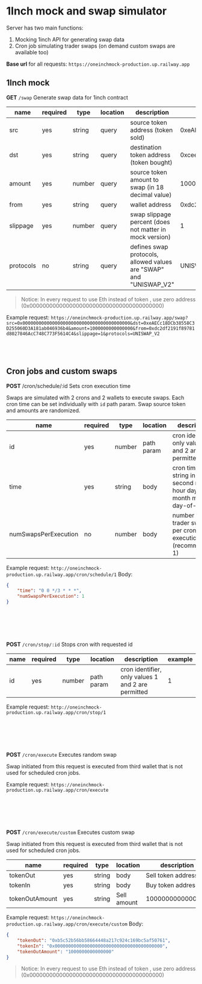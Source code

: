 # 1Inch mock and swap simulator

Server has two main functions:
1. Mocking 1inch API for generating swap data
2. Cron job simulating trader swaps (on demand custom swaps are available too)

**Base url** for all requests: `https://oneinchmock-production.up.railway.app`

## 1Inch mock

**GET** `/swap` Generate swap data for 1inch contract

|name|required|type|location|description|example|
|---|---|---|---|---|---|
|src|yes|string|query|source token address (token sold)|0xeAECc18DCb38558C3D255060D3A181ab046936b4|
dst|yes|string|query|destination token address (token bought) |0xceeb4737b512130172dc3eee76f0b3074ceced55|
|amount|yes|number|query|source token amount to swap (in 18 decimal value)|1000000000000000|
|from|yes|string|query|wallet address| 0xdc2df2191f89781d8027846AcC748C773F5614C4|
|slippage|yes|number|query| swap slippage percent (does not matter in mock version)| 1|
|protocols|no|string|query|defines swap protocols, allowed values are "SWAP" and "UNISWAP_V2"| UNISWAP_V2|

> Notice: In every request to use Eth instead of token , use zero address (0x0000000000000000000000000000000000000000)

Example request: `https://oneinchmock-production.up.railway.app/swap?src=0x0000000000000000000000000000000000000000&dst=0xeAECc18DCb38558C3D255060D3A181ab046936b4&amount=1000000000000000&from=0xdc2df2191f89781d8027846AcC748C773F5614C4&slippage=1&protocols=UNISWAP_V2`
<br>
<br>
<br>
<br>

## Cron jobs and custom swaps

**POST** /cron/schedule/:id Sets cron execution time

Swaps are simulated with 2 crons and 2 wallets to execute swaps. Each cron time can be set individually with `id` path param.
Swap source token and amounts are randomized.


|name|required|type|location|description|example|
|---|---|---|---|---|---|
|id|yes|number|path param|cron identifier, only values 1 and 2 are permitted| 1|
|time|yes|string|body|cron time string in formt: second minute hour day-of-month month day-of-week| 0 */20 * * * * (every 20 minutes)|
|numSwapsPerExecution|no|number|body| number of trader swaps per cron execution (recommended 1) | 1|

Example request: `http://oneinchmock-production.up.railway.app/cron/schedule/1`
Body:
```json
{
    "time": "0 0 */3 * * *",
    "numSwapsPerExecution": 1
}
```
<br>
<br>
<br>
<br>

**POST** `/cron/stop/:id` Stops cron with requested id


|name|required|type|location|description|example|
|---|---|---|---|---|---|
|id|yes|number|path param|cron identifier, only values 1 and 2 are permitted| 1|

Example request: `http://oneinchmock-production.up.railway.app/cron/stop/1`

<br>
<br>
<br>
<br>

**POST** `/cron/execute` Executes random swap

Swap initiated from this request is executed from third wallet that is not used for scheduled cron jobs.

Example request: `https://oneinchmock-production.up.railway.app/cron/execute`


<br>
<br>
<br>
<br>

**POST** `/cron/execute/custom` Executes custom swap

Swap initiated from this request is executed from third wallet that is not used for scheduled cron jobs.


|name|required|type|location|description|example|
|---|---|---|---|---|---|
|tokenOut|yes|string|body|Sell token address|0xb5c52b56bb58664448a217c924c169bc5af50761|
|tokenIn|yes|string|body|Buy token address| 0x0000000000000000000000000000000000000000|
|tokenOutAmount|yes|string|Sell amount|1000000000000000|

Example request: `https://oneinchmock-production.up.railway.app/cron/execute/custom`
Body:
```json
{
    "tokenOut": "0xb5c52b56bb58664448a217c924c169bc5af50761",
    "tokenIn": "0x0000000000000000000000000000000000000000",
    "tokenOutAmount": "1000000000000000"
}
```

> Notice: In every request to use Eth instead of token , use zero address (0x0000000000000000000000000000000000000000)
